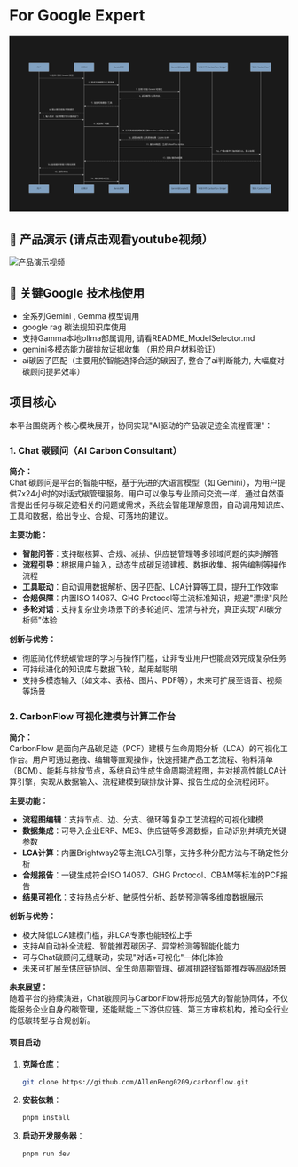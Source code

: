 # For Google Expert

![Gemma调用模型完整流程图](./public/images/gemini.png)

## 🎥 产品演示 (请点击观看youtube视频）

[![产品演示视频](https://img.youtube.com/vi/KJUgoyjiSbM/maxresdefault.jpg)](https://www.youtube.com/watch?v=KJUgoyjiSbM&ab_channel=%E5%BD%AD%E5%BD%A5%E7%B6%B8)


## 🎥 关键Google 技术栈使用

- 全系列Gemini , Gemma 模型调用
- google rag 碳法规知识库使用
- 支持Gamma本地ollma部属调用, 请看README_ModelSelector.md
- gemini多模态能力碳排放证据收集 （用於用户材料验证）
- ai碳因子匹配（主要用於智能选择合适的碳因子, 整合了ai判断能力, 大幅度对碳顾问提昇效率）



## 项目核心

本平台围绕两个核心模块展开，协同实现"AI驱动的产品碳足迹全流程管理"：

### 1. Chat 碳顾问（AI Carbon Consultant）

**简介：**  
Chat 碳顾问是平台的智能中枢，基于先进的大语言模型（如 Gemini），为用户提供7x24小时的对话式碳管理服务。用户可以像与专业顾问交流一样，通过自然语言提出任何与碳足迹相关的问题或需求，系统会智能理解意图，自动调用知识库、工具和数据，给出专业、合规、可落地的建议。

**主要功能：**
- **智能问答**：支持碳核算、合规、减排、供应链管理等多领域问题的实时解答
- **流程引导**：根据用户输入，动态生成碳足迹建模、数据收集、报告编制等操作流程
- **工具联动**：自动调用数据解析、因子匹配、LCA计算等工具，提升工作效率
- **合规保障**：内置ISO 14067、GHG Protocol等主流标准知识，规避"漂绿"风险
- **多轮对话**：支持复杂业务场景下的多轮追问、澄清与补充，真正实现"AI碳分析师"体验

**创新与优势：**
- 彻底简化传统碳管理的学习与操作门槛，让非专业用户也能高效完成复杂任务
- 可持续进化的知识库与数据飞轮，越用越聪明
- 支持多模态输入（如文本、表格、图片、PDF等），未来可扩展至语音、视频等场景

### 2. CarbonFlow 可视化建模与计算工作台

**简介：**  
CarbonFlow 是面向产品碳足迹（PCF）建模与生命周期分析（LCA）的可视化工作台。用户可通过拖拽、编辑等直观操作，快速搭建产品工艺流程、物料清单（BOM）、能耗与排放节点，系统自动生成生命周期流程图，并对接高性能LCA计算引擎，实现从数据输入、流程建模到碳排放计算、报告生成的全流程闭环。

**主要功能：**
- **流程图编辑**：支持节点、边、分支、循环等复杂工艺流程的可视化建模
- **数据集成**：可导入企业ERP、MES、供应链等多源数据，自动识别并填充关键参数
- **LCA计算**：内置Brightway2等主流LCA引擎，支持多种分配方法与不确定性分析
- **合规报告**：一键生成符合ISO 14067、GHG Protocol、CBAM等标准的PCF报告
- **结果可视化**：支持热点分析、敏感性分析、趋势预测等多维度数据展示

**创新与优势：**
- 极大降低LCA建模门槛，非LCA专家也能轻松上手
- 支持AI自动补全流程、智能推荐碳因子、异常检测等智能化能力
- 可与Chat碳顾问无缝联动，实现"对话+可视化"一体化体验
- 未来可扩展至供应链协同、全生命周期管理、碳减排路径智能推荐等高级场景

**未来展望：**  
随着平台的持续演进，Chat碳顾问与CarbonFlow将形成强大的智能协同体，不仅能服务企业自身的碳管理，还能赋能上下游供应链、第三方审核机构，推动全行业的低碳转型与合规创新。






#### 项目启动

1. **克隆仓库**：

   ```bash
   git clone https://github.com/AllenPeng0209/carbonflow.git
   ```

2. **安装依赖**：

   ```bash
   pnpm install
   ```

3. **启动开发服务器**：
   ```bash
   pnpm run dev
   ```


